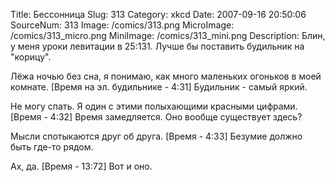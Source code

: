 Title: Бессонница 
Slug: 313 
Category: xkcd 
Date: 2007-09-16 20:50:06 
SourceNum: 313 
Image: /comics/313.png 
MicroImage: /comics/313_micro.png 
MiniImage: /comics/313_mini.png 
Description: Блин, у меня уроки левитации  в 25:131. Лучше бы поставить будильник на "корицу". 

Лёжа ночью без сна, я понимаю, как много маленьких огоньков в моей комнате.
[Время на эл. будильнике - 4:31]
Будильник - самый яркий.

Не могу спать.
Я один с этими полыхающими красными цифрами.
[Время - 4:32]
Время замедляется.
Оно вообще существует здесь?

Мысли спотыкаются друг об друга.
[Время - 4:33]
Безумие должно быть где-то рядом.

Ах, да.
[Время - 13:72]
Вот и оно.